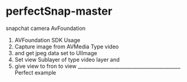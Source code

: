 # perfectSnap-master
snapchat camera AvFoundation   
1)  AVFoundation SDK Usage
2)  Capture image from AVMedia Type video
3)  and get jpeg data set to UIImage
4) Set view Sublayer of type video layer and 
5) give view to fron to view
__________________________________________ Perfect example
                
